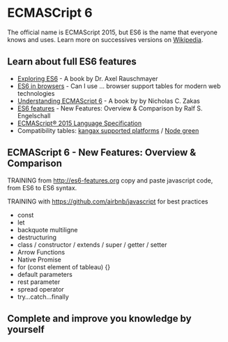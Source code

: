 # ECMASCript 6

The official name is ECMAScript 2015, but ES6 is the name that everyone knows and uses.
Learn more on successives versions on [Wikipedia](https://en.wikipedia.org/wiki/ECMAScript).

## Learn about full ES6 features

- [Exploring ES6](http://exploringjs.com/es6.html) - A book by Dr. Axel Rauschmayer
- [ES6 in browsers](https://caniuse.com/#feat=es6) - Can I use ... browser support tables for modern web technologies
- [Understanding ECMAScript 6](https://leanpub.com/understandinges6/read/) - A book by by Nicholas C. Zakas
- [ES6 features](http://es6-features.org) - New Features: Overview & Comparison by Ralf S. Engelschall
- [ECMAScript® 2015 Language Specification](https://www.ecma-international.org/ecma-262/6.0/)
- Compatibility tables: [kangax supported platforms](http://kangax.github.io/compat-table/es6/) / [Node green](https://node.green/)

## ECMAScript 6 - New Features: Overview & Comparison

TRAINING from http://es6-features.org copy and paste javascript code, from ES6 to ES6 syntax.

TRAINING with https://github.com/airbnb/javascript for best practices

- const
- let
- backquote multiligne
- destructuring
- class / constructor / extends / super / getter / setter
- Arrow Functions
- Native Promise
- for (const element of tableau) {}
- default parameters
- rest parameter
- spread operator
- try…catch…finally

## Complete and improve you knowledge by yourself
